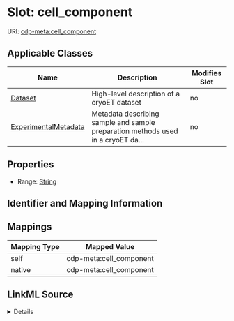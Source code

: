 

# Slot: cell_component

URI: [cdp-meta:cell_component](metadatacell_component)



<!-- no inheritance hierarchy -->





## Applicable Classes

| Name | Description | Modifies Slot |
| --- | --- | --- |
| [Dataset](Dataset.md) | High-level description of a cryoET dataset |  no  |
| [ExperimentalMetadata](ExperimentalMetadata.md) | Metadata describing sample and sample preparation methods used in a cryoET da... |  no  |







## Properties

* Range: [String](String.md)





## Identifier and Mapping Information








## Mappings

| Mapping Type | Mapped Value |
| ---  | ---  |
| self | cdp-meta:cell_component |
| native | cdp-meta:cell_component |




## LinkML Source

<details>
```yaml
name: cell_component
alias: cell_component
domain_of:
- ExperimentalMetadata
- Dataset
range: string

```
</details>
